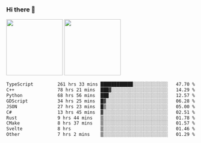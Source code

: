 ### Hi there 👋

<img height="150em" src="https://github-readme-stats.vercel.app/api?username=EddieDover&count_private=true&include_all_commits=true&show_icons=true&theme=dracula&hide_border=false&rank_icon=percentile"/>
<img height="150em" src="https://github-readme-stats.vercel.app/api/top-langs/?username=EddieDover&theme=dracula&hide_border=false&&layout=compact&langs_count=20" />

<!--START_SECTION:waka-->

```txt
TypeScript         261 hrs 33 mins ████████████░░░░░░░░░░░░░   47.70 %
C++                78 hrs 21 mins  ███▓░░░░░░░░░░░░░░░░░░░░░   14.29 %
Python             68 hrs 56 mins  ███░░░░░░░░░░░░░░░░░░░░░░   12.57 %
GDScript           34 hrs 25 mins  █▓░░░░░░░░░░░░░░░░░░░░░░░   06.28 %
JSON               27 hrs 23 mins  █▒░░░░░░░░░░░░░░░░░░░░░░░   05.00 %
C#                 13 hrs 45 mins  ▓░░░░░░░░░░░░░░░░░░░░░░░░   02.51 %
Rust               9 hrs 44 mins   ▒░░░░░░░░░░░░░░░░░░░░░░░░   01.78 %
CMake              8 hrs 37 mins   ▒░░░░░░░░░░░░░░░░░░░░░░░░   01.57 %
Svelte             8 hrs           ▒░░░░░░░░░░░░░░░░░░░░░░░░   01.46 %
Other              7 hrs 2 mins    ▒░░░░░░░░░░░░░░░░░░░░░░░░   01.29 %
```

<!--END_SECTION:waka-->

<!--
**EddieDover/EddieDover** is a ✨ _special_ ✨ repository because its `README.md` (this file) appears on your GitHub profile.

Here are some ideas to get you started:

- 🔭 I’m currently working on ...
- 🌱 I’m currently learning ...
- 👯 I’m looking to collaborate on ...
- 🤔 I’m looking for help with ...
- 💬 Ask me about ...
- 📫 How to reach me: ...
- 😄 Pronouns: ...
- ⚡ Fun fact: ...
-->
<a rel="me" href="https://techhub.social/@EddieDover"></a>
